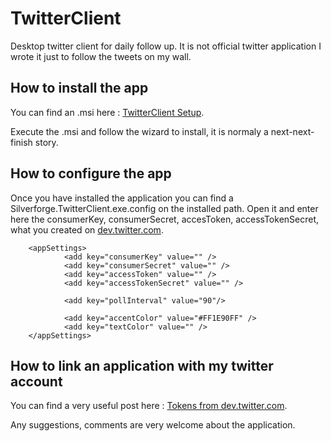 TwitterClient
=============

Desktop twitter client for daily follow up. It is not official twitter application I wrote it just to follow the tweets on my wall.

How to install the app
----------------------
You can find an .msi here : [TwitterClient Setup][1].

Execute the .msi and follow the wizard to install, it is normaly a next-next-finish story.

How to configure the app
------------------------
Once you have installed the application you can find a Silverforge.TwitterClient.exe.config on the installed path. Open it and enter here the consumerKey, consumerSecret, accesToken, accessTokenSecret, what you created on [dev.twitter.com][2].

        <appSettings>
                <add key="consumerKey" value="" />
                <add key="consumerSecret" value="" />
                <add key="accessToken" value="" />
                <add key="accessTokenSecret" value="" />

                <add key="pollInterval" value="90"/>

                <add key="accentColor" value="#FF1E90FF" />
                <add key="textColor" value="" />
        </appSettings>

How to link an application with my twitter account
--------------------------------------------------
You can find a very useful post here : [Tokens from dev.twitter.com][3].

Any suggestions, comments are very welcome about the application.

[1]: https://github.com/silverforge/TwitterClient/blob/master/Silverforge.TwitterClient.Setup/Silverforge.TwitterClient.Setup-SetupFiles/Silverforge.TwitterClient.Setup.msi "TwitterClient.Setup"

[2]: https://dev.twitter.com/ "dev.twitter.com" 

[3]: https://dev.twitter.com/docs/auth/tokens-devtwittercom "dev.twitter.help"
